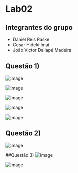 # Lab02

## Integrantes do grupo
- Daniel Reis Raske
- Cesar Hideki Imai
- João Victor Dallapé Madeira

## Questão 1)
![image](https://github.com/Cehiim/comp_paralela/assets/142693345/939e1323-6a1b-4c7e-831a-a5545e4c4bda)

![image](https://github.com/Cehiim/comp_paralela/assets/142693345/447923aa-5bd8-4a77-8016-ab2ba32b13b2)

![image](https://github.com/Cehiim/comp_paralela/assets/142693345/c5a8a6f7-0f55-4766-a11d-ffc0cde64a5e)

![image](https://github.com/Cehiim/comp_paralela/assets/142693345/cb7cd794-fd48-4767-8d2c-2e627f62a4b1)

![image](https://github.com/Cehiim/comp_paralela/assets/142693345/1d289b7d-6db9-4fc5-af70-5ac740cec57f)

## Questão 2)
![image](https://github.com/Cehiim/comp_paralela/assets/142693345/c8569724-3c69-47d3-9b3e-c400f1c74181)

##Questão 3)
![image](https://github.com/Cehiim/comp_paralela/assets/142693345/3c0cdeec-4f80-4552-b4a1-2e1d3c2d9928)

![image](https://github.com/Cehiim/comp_paralela/assets/142693345/4bfbf9ea-64fe-4287-a54a-dfe04c74f84d)
